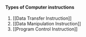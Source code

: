 #### Types of Computer instructions
1. [[Data Transfer Instruction]]
2. [[Data Manipulation Instruction]]
2. [[Program Control Instruction]]